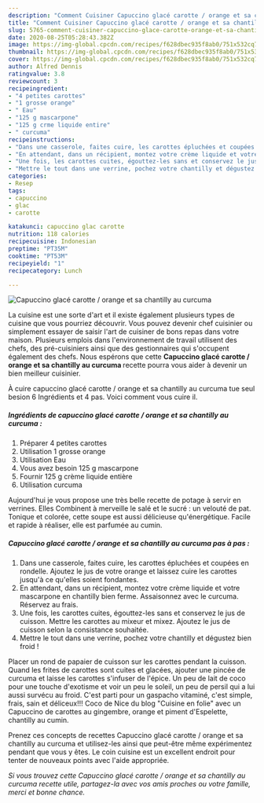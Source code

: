 ```yaml
---
description: "Comment Cuisiner Capuccino glacé carotte / orange et sa chantilly au curcuma"
title: "Comment Cuisiner Capuccino glacé carotte / orange et sa chantilly au curcuma"
slug: 5765-comment-cuisiner-capuccino-glace-carotte-orange-et-sa-chantilly-au-curcuma
date: 2020-08-25T05:28:43.382Z
image: https://img-global.cpcdn.com/recipes/f628dbec935f8ab0/751x532cq70/capuccino-glace-carotte-orange-et-sa-chantilly-au-curcuma-photo-principale-de-la-recette.jpg
thumbnail: https://img-global.cpcdn.com/recipes/f628dbec935f8ab0/751x532cq70/capuccino-glace-carotte-orange-et-sa-chantilly-au-curcuma-photo-principale-de-la-recette.jpg
cover: https://img-global.cpcdn.com/recipes/f628dbec935f8ab0/751x532cq70/capuccino-glace-carotte-orange-et-sa-chantilly-au-curcuma-photo-principale-de-la-recette.jpg
author: Alfred Dennis
ratingvalue: 3.8
reviewcount: 3
recipeingredient:
- "4 petites carottes"
- "1 grosse orange"
- " Eau"
- "125 g mascarpone"
- "125 g crme liquide entire"
- " curcuma"
recipeinstructions:
- "Dans une casserole, faites cuire, les carottes épluchées et coupées en rondelle. Ajoutez le jus de votre orange et laissez cuire les carottes jusqu&#39;à ce qu&#39;elles soient fondantes."
- "En attendant, dans un récipient, montez votre crème liquide et votre mascarpone en chantilly bien ferme. Assaisonnez avec le curcuma. Réservez au frais."
- "Une fois, les carottes cuites, égouttez-les sans et conservez le jus de cuisson. Mettre les carottes au mixeur et mixez. Ajoutez le jus de cuisson selon la consistance souhaitée."
- "Mettre le tout dans une verrine, pochez votre chantilly et dégustez bien froid !"
categories:
- Resep
tags:
- capuccino
- glac
- carotte

katakunci: capuccino glac carotte 
nutrition: 118 calories
recipecuisine: Indonesian
preptime: "PT35M"
cooktime: "PT53M"
recipeyield: "1"
recipecategory: Lunch

---
```



![Capuccino glacé carotte / orange et sa chantilly au curcuma](https://img-global.cpcdn.com/recipes/f628dbec935f8ab0/751x532cq70/capuccino-glace-carotte-orange-et-sa-chantilly-au-curcuma-photo-principale-de-la-recette.jpg)

La cuisine est une sorte d'art et il existe également plusieurs types de cuisine que vous pourriez découvrir. Vous pouvez devenir chef cuisinier ou simplement essayer de saisir l'art de cuisiner de bons repas dans votre maison. Plusieurs emplois dans l'environnement de travail utilisent des chefs, des pré-cuisiniers ainsi que des gestionnaires qui s'occupent également des chefs. Nous espérons que cette <strong> Capuccino glacé carotte / orange et sa chantilly au curcuma </strong> recette pourra vous aider à devenir un bien meilleur cuisinier.

<!--inarticleads1-->

À cuire capuccino glacé carotte / orange et sa chantilly au curcuma tue seul besion 6 Ingrédients et 4 pas. Voici comment vous cuire il.

##### Ingrédients de capuccino glacé carotte / orange et sa chantilly au curcuma :

1. Préparer 4 petites carottes
1. Utilisation 1 grosse orange
1. Utilisation  Eau
1. Vous avez besoin 125 g mascarpone
1. Fournir 125 g crème liquide entière
1. Utilisation  curcuma


Aujourd&#39;hui je vous propose une très belle recette de potage à servir en verrines. Elles Combinent à merveille le salé et le sucré : un velouté de pat. Tonique et colorée, cette soupe est aussi délicieuse qu&#39;énergétique. Facile et rapide à réaliser, elle est parfumée au cumin. 

<!--inarticleads2-->

##### Capuccino glacé carotte / orange et sa chantilly au curcuma pas à pas :

1. Dans une casserole, faites cuire, les carottes épluchées et coupées en rondelle. Ajoutez le jus de votre orange et laissez cuire les carottes jusqu&#39;à ce qu&#39;elles soient fondantes.
1. En attendant, dans un récipient, montez votre crème liquide et votre mascarpone en chantilly bien ferme. Assaisonnez avec le curcuma. Réservez au frais.
1. Une fois, les carottes cuites, égouttez-les sans et conservez le jus de cuisson. Mettre les carottes au mixeur et mixez. Ajoutez le jus de cuisson selon la consistance souhaitée.
1. Mettre le tout dans une verrine, pochez votre chantilly et dégustez bien froid !


Placer un rond de papaier de cuisson sur les carottes pendant la cuisson. Quand les frites de carottes sont cuites et glacées, ajouter une pincée de curcuma et laisse les carottes s&#39;infuser de l&#39;épice. Un peu de lait de coco pour une touche d&#39;exotisme et voir un peu le soleil, un peu de persil qui a lui aussi survécu au froid. C&#39;est parti pour un gaspacho vitaminé, c&#39;est simple, frais, sain et déliceux!!! Coco de Nice du blog &#34;Cuisine en folie&#34; avec un Capuccino de carottes au gingembre, orange et piment d&#39;Espelette, chantilly au cumin. 

<!--inarticleads1-->

<p>
Prenez ces concepts de recettes Capuccino glacé carotte / orange et sa chantilly au curcuma et utilisez-les ainsi que peut-être même expérimentez pendant que vous y êtes. Le coin cuisine est un excellent endroit pour tenter de nouveaux points avec l'aide appropriée.
</p>

<p>
<i>Si vous trouvez cette Capuccino glacé carotte / orange et sa chantilly au curcuma recette utile, partagez-la avec vos amis proches ou votre famille, merci et bonne chance.</i>
</p>
